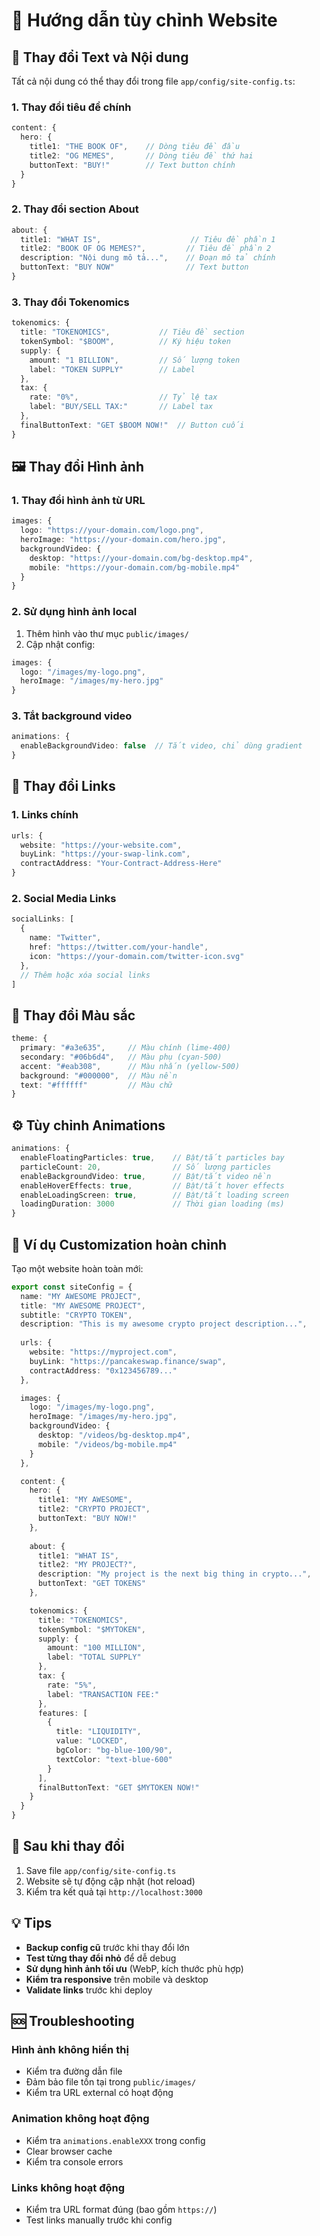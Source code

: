 # 🎨 Hướng dẫn tùy chỉnh Website

## 📝 Thay đổi Text và Nội dung

Tất cả nội dung có thể thay đổi trong file `app/config/site-config.ts`:

### 1. Thay đổi tiêu đề chính
```typescript
content: {
  hero: {
    title1: "THE BOOK OF",    // Dòng tiêu đề đầu
    title2: "OG MEMES",       // Dòng tiêu đề thứ hai
    buttonText: "BUY!"        // Text button chính
  }
}
```

### 2. Thay đổi section About
```typescript
about: {
  title1: "WHAT IS",                    // Tiêu đề phần 1
  title2: "BOOK OF OG MEMES?",         // Tiêu đề phần 2  
  description: "Nội dung mô tả...",    // Đoạn mô tả chính
  buttonText: "BUY NOW"                // Text button
}
```

### 3. Thay đổi Tokenomics
```typescript
tokenomics: {
  title: "TOKENOMICS",           // Tiêu đề section
  tokenSymbol: "$BOOM",          // Ký hiệu token
  supply: {
    amount: "1 BILLION",         // Số lượng token
    label: "TOKEN SUPPLY"        // Label
  },
  tax: {
    rate: "0%",                  // Tỷ lệ tax
    label: "BUY/SELL TAX:"       // Label tax
  },
  finalButtonText: "GET $BOOM NOW!"  // Button cuối
}
```

## 🖼️ Thay đổi Hình ảnh

### 1. Thay đổi hình ảnh từ URL
```typescript
images: {
  logo: "https://your-domain.com/logo.png",
  heroImage: "https://your-domain.com/hero.jpg",
  backgroundVideo: {
    desktop: "https://your-domain.com/bg-desktop.mp4",
    mobile: "https://your-domain.com/bg-mobile.mp4"
  }
}
```

### 2. Sử dụng hình ảnh local
1. Thêm hình vào thư mục `public/images/`
2. Cập nhật config:
```typescript
images: {
  logo: "/images/my-logo.png",
  heroImage: "/images/my-hero.jpg"
}
```

### 3. Tắt background video
```typescript
animations: {
  enableBackgroundVideo: false  // Tắt video, chỉ dùng gradient
}
```

## 🔗 Thay đổi Links

### 1. Links chính
```typescript
urls: {
  website: "https://your-website.com",
  buyLink: "https://your-swap-link.com",
  contractAddress: "Your-Contract-Address-Here"
}
```

### 2. Social Media Links
```typescript
socialLinks: [
  {
    name: "Twitter",
    href: "https://twitter.com/your-handle",
    icon: "https://your-domain.com/twitter-icon.svg"
  },
  // Thêm hoặc xóa social links
]
```

## 🎨 Thay đổi Màu sắc

```typescript
theme: {
  primary: "#a3e635",     // Màu chính (lime-400)
  secondary: "#06b6d4",   // Màu phụ (cyan-500)
  accent: "#eab308",      // Màu nhấn (yellow-500)
  background: "#000000",  // Màu nền
  text: "#ffffff"         // Màu chữ
}
```

## ⚙️ Tùy chỉnh Animations

```typescript
animations: {
  enableFloatingParticles: true,    // Bật/tắt particles bay
  particleCount: 20,                // Số lượng particles
  enableBackgroundVideo: true,      // Bật/tắt video nền
  enableHoverEffects: true,         // Bật/tắt hover effects
  enableLoadingScreen: true,        // Bật/tắt loading screen
  loadingDuration: 3000             // Thời gian loading (ms)
}
```

## 📱 Ví dụ Customization hoàn chỉnh

Tạo một website hoàn toàn mới:

```typescript
export const siteConfig = {
  name: "MY AWESOME PROJECT",
  title: "MY AWESOME PROJECT", 
  subtitle: "CRYPTO TOKEN",
  description: "This is my awesome crypto project description...",
  
  urls: {
    website: "https://myproject.com",
    buyLink: "https://pancakeswap.finance/swap",
    contractAddress: "0x123456789..."
  },

  images: {
    logo: "/images/my-logo.png",
    heroImage: "/images/my-hero.jpg",
    backgroundVideo: {
      desktop: "/videos/bg-desktop.mp4",
      mobile: "/videos/bg-mobile.mp4"
    }
  },

  content: {
    hero: {
      title1: "MY AWESOME",
      title2: "CRYPTO PROJECT",
      buttonText: "BUY NOW!"
    },
    
    about: {
      title1: "WHAT IS",
      title2: "MY PROJECT?",
      description: "My project is the next big thing in crypto...",
      buttonText: "GET TOKENS"
    },

    tokenomics: {
      title: "TOKENOMICS",
      tokenSymbol: "$MYTOKEN",
      supply: {
        amount: "100 MILLION",
        label: "TOTAL SUPPLY"
      },
      tax: {
        rate: "5%",
        label: "TRANSACTION FEE:"
      },
      features: [
        {
          title: "LIQUIDITY",
          value: "LOCKED",
          bgColor: "bg-blue-100/90",
          textColor: "text-blue-600"
        }
      ],
      finalButtonText: "GET $MYTOKEN NOW!"
    }
  }
}
```

## 🚀 Sau khi thay đổi

1. Save file `app/config/site-config.ts`
2. Website sẽ tự động cập nhật (hot reload)
3. Kiểm tra kết quả tại `http://localhost:3000`

## 💡 Tips

- **Backup config cũ** trước khi thay đổi lớn
- **Test từng thay đổi nhỏ** để dễ debug
- **Sử dụng hình ảnh tối ưu** (WebP, kích thước phù hợp)
- **Kiểm tra responsive** trên mobile và desktop
- **Validate links** trước khi deploy

## 🆘 Troubleshooting

### Hình ảnh không hiển thị
- Kiểm tra đường dẫn file
- Đảm bảo file tồn tại trong `public/images/`
- Kiểm tra URL external có hoạt động

### Animation không hoạt động
- Kiểm tra `animations.enableXXX` trong config
- Clear browser cache
- Kiểm tra console errors

### Links không hoạt động
- Kiểm tra URL format đúng (bao gồm `https://`)
- Test links manually trước khi config
